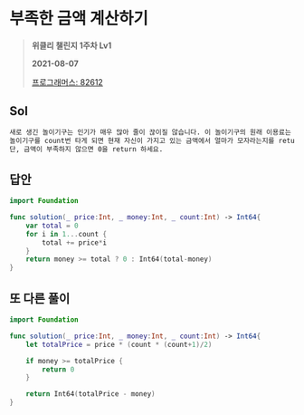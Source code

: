 # 부족한 금액 계산하기
> **위클리 챌린지 1주차 Lv1**
>
> **2021-08-07**
>
> [프로그래머스: 82612](https://programmers.co.kr/learn/courses/30/lessons/82612)


## Sol
```xml
새로 생긴 놀이기구는 인기가 매우 많아 줄이 끊이질 않습니다. 이 놀이기구의 원래 이용료는 price원 인데, 놀이기구를 N 번 째 이용한다면 원래 이용료의 N배를 받기로 하였습니다. 즉, 처음 이용료가 100이었다면 2번째에는 200, 3번째에는 300으로 요금이 인상됩니다.
놀이기구를 count번 타게 되면 현재 자신이 가지고 있는 금액에서 얼마가 모자라는지를 return 하도록 solution 함수를 완성하세요.
단, 금액이 부족하지 않으면 0을 return 하세요.
```

## 답안
```swift
import Foundation

func solution(_ price:Int, _ money:Int, _ count:Int) -> Int64{
    var total = 0
    for i in 1...count {
        total += price*i
    }
    return money >= total ? 0 : Int64(total-money)
}
```

## 또 다른 풀이
```swift
import Foundation

func solution(_ price:Int, _ money:Int, _ count:Int) -> Int64{
    let totalPrice = price * (count * (count+1)/2)

    if money >= totalPrice {
        return 0
    }

    return Int64(totalPrice - money)
}
```